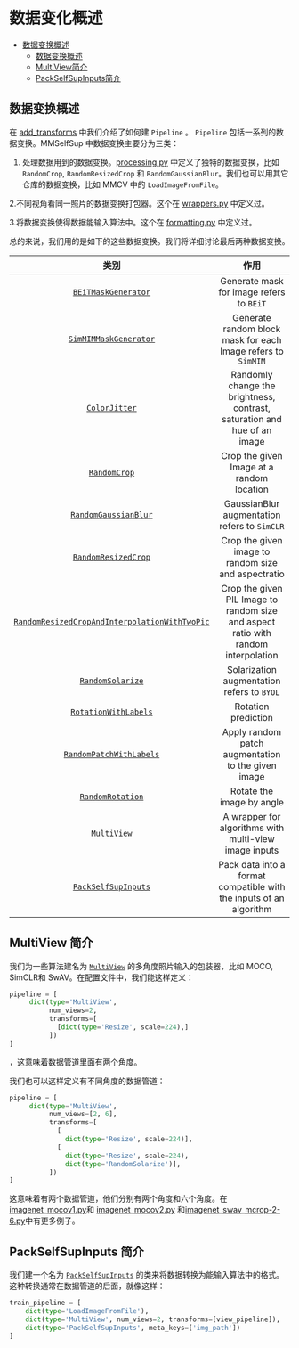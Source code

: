 # 数据变化概述

- [数据变换概述](<>)
  - [数据变换概述](#数据变换概述)
  - [MultiView简介](#multiview-简介)
  - [PackSelfSupInputs简介](#packselfsupinputs-简介)

## 数据变换概述

在 [add_transforms](./add_transforms.md) 中我们介绍了如何建 `Pipeline` 。 `Pipeline` 包括一系列的数据变换。MMSelfSup 中数据变换主要分为三类：

1. 处理数据用到的数据变换。[processing.py](https://github.com/open-mmlab/mmselfsup/blob/1.x/mmselfsup/datasets/transforms/processing.py) 中定义了独特的数据变换，比如`RandomCrop`, `RandomResizedCrop` 和 `RandomGaussianBlur`。我们也可以用其它仓库的数据变换，比如 MMCV 中的 `LoadImageFromFile`。

2.不同视角看同一照片的数据变换打包器。这个在 [wrappers.py](https://github.com/open-mmlab/mmselfsup/blob/1.x/mmselfsup/datasets/transforms/wrappers.py) 中定义过。

3.将数据变换使得数据能输入算法中。这个在 [formatting.py](https://github.com/open-mmlab/mmselfsup/blob/1.x/mmselfsup/datasets/transforms/formatting.py) 中定义过。

总的来说，我们用的是如下的这些数据变换。我们将详细讨论最后两种数据变换。

|                                                      类别                                                      |                                      作用                                      |
| :-------------------------------------------------------------------------------------------------------------: | :--------------------------------------------------------------------------------: |
|                           [`BEiTMaskGenerator`](mmselfsup.datasets.BEiTMaskGenerator)                           |                      Generate mask for image refers to `BEiT`                      |
|                         [`SimMIMMaskGenerator`](mmselfsup.datasets.SimMIMMaskGenerator)                         |            Generate random block mask for each Image refers to `SimMIM`            |
|                                 [`ColorJitter`](mmselfsup.datasets.ColorJitter)                                 |      Randomly change the brightness, contrast, saturation and hue of an image      |
|                                  [`RandomCrop`](mmselfsup.datasets.RandomCrop)                                  |                     Crop the given Image at a random location                      |
|                          [`RandomGaussianBlur`](mmselfsup.datasets.RandomGaussianBlur)                          |                    GaussianBlur augmentation refers to `SimCLR`                    |
|                           [`RandomResizedCrop`](mmselfsup.datasets.RandomResizedCrop)                           |                Crop the given image to random size and aspectratio                 |
| [`RandomResizedCropAndInterpolationWithTwoPic`](mmselfsup.datasets.RandomResizedCropAndInterpolationWithTwoPic) | Crop the given PIL Image to random size and aspect ratio with random interpolation |
|                              [`RandomSolarize`](mmselfsup.datasets.RandomSolarize)                              |                     Solarization augmentation refers to `BYOL`                     |
|                          [`RotationWithLabels`](mmselfsup.datasets.RotationWithLabels)                          |                                Rotation prediction                                 |
|                       [`RandomPatchWithLabels`](mmselfsup.datasets.RandomPatchWithLabels)                       |                 Apply random patch augmentation to the given image                 |
|                              [`RandomRotation`](mmselfsup.datasets.RandomRotation)                              |                             Rotate the image by angle                              |
|                             [`MultiView`](mmselfsup.datasets.transforms.MultiView)                              |               A wrapper for algorithms with multi-view image inputs                |
|                           [`PackSelfSupInputs`](mmselfsup.datasets.PackSelfSupInputs)                           |         Pack data into a format compatible with the inputs of an algorithm         |

## MultiView 简介

我们为一些算法建名为 [`MultiView`](mmselfsup.datasets.transforms.MultiView) 的多角度照片输入的包装器，比如 MOCO, SimCLR和 SwAV。在配置文件中，我们能这样定义：

```python
pipeline = [
     dict(type='MultiView',
          num_views=2,
          transforms=[
            [dict(type='Resize', scale=224),]
          ])
]
```

，这意味着数据管道里面有两个角度。

我们也可以这样定义有不同角度的数据管道：

```python
pipeline = [
     dict(type='MultiView',
          num_views=[2, 6],
          transforms=[
            [
              dict(type='Resize', scale=224)],
            [
              dict(type='Resize', scale=224),
              dict(type='RandomSolarize')],
          ])
]
```

这意味着有两个数据管道，他们分别有两个角度和六个角度。在[imagenet_mocov1.py](https://github.com/open-mmlab/mmselfsup/blob/1.x/configs/selfsup/_base_/datasets/imagenet_mocov1.py)和 [imagenet_mocov2.py](https://github.com/open-mmlab/mmselfsup/blob/1.x/configs/selfsup/_base_/datasets/imagenet_mocov2.py) 和[imagenet_swav_mcrop-2-6.py](https://github.com/open-mmlab/mmselfsup/blob/1.x/configs/selfsup/_base_/datasets/imagenet_swav_mcrop-2-6.py)中有更多例子。

## PackSelfSupInputs 简介

我们建一个名为 [`PackSelfSupInputs`](mmselfsup.datasets.transforms.PackSelfSupInputs) 的类来将数据转换为能输入算法中的格式。这种转换通常在数据管道的后面，就像这样：

```python
train_pipeline = [
    dict(type='LoadImageFromFile'),
    dict(type='MultiView', num_views=2, transforms=[view_pipeline]),
    dict(type='PackSelfSupInputs', meta_keys=['img_path'])
]
```
